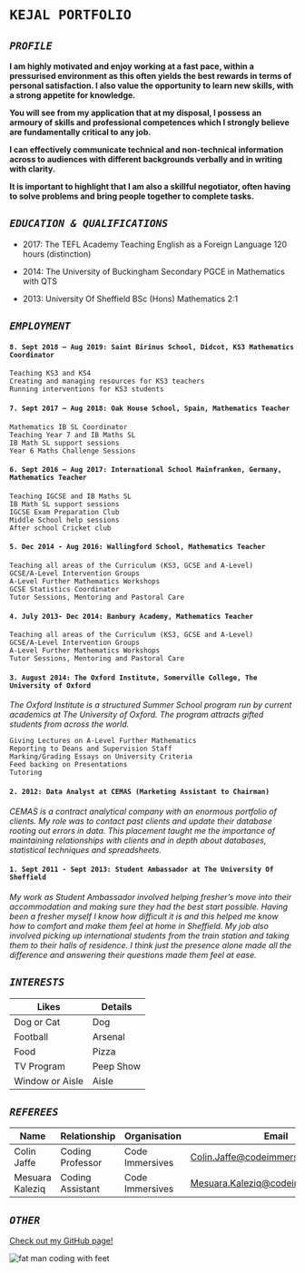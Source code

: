# `KEJAL PORTFOLIO`

## ___*`PROFILE`*___

**I am highly motivated and enjoy working at a fast pace, within a pressurised environment as this often yields the best rewards in terms of personal satisfaction. I also value the opportunity to learn new skills, with a strong appetite for knowledge.**

**You will see from my application that at my disposal, I possess an armoury of skills and professional competences which I strongly believe are fundamentally critical to any job.** 

**I can effectively communicate technical and non-­technical information across to audiences with different backgrounds verbally and in writing with clarity.** 

**It is important to highlight that I am also a skillful negotiator, often having to solve problems and bring people together to complete tasks.**

## ___*`EDUCATION & QUALIFICATIONS`*___ 

* 2017: The TEFL Academy
Teaching English as a Foreign Language 120 hours (distinction)

* 2014: The University of Buckingham
Secondary PGCE in Mathematics with QTS

* 2013: University Of Sheffield
BSc (Hons) Mathematics 2:1

## ___*`EMPLOYMENT`*___ 

#### `8. Sept 2018 – Aug 2019: Saint Birinus School, Didcot, KS3 Mathematics Coordinator`

    Teaching KS3 and KS4 
    Creating and managing resources for KS3 teachers
    Running interventions for KS3 students 

#### `7. Sept 2017 – Aug 2018: Oak House School, Spain, Mathematics Teacher` 

    Mathematics IB SL Coordinator 
    Teaching Year 7 and IB Maths SL
    IB Math SL support sessions
    Year 6 Maths Challenge Sessions

#### `6. Sept 2016 – Aug 2017: International School Mainfranken, Germany, Mathematics Teacher` 

    Teaching IGCSE and IB Maths SL
    IB Math SL support sessions
    IGCSE Exam Preparation Club
    Middle School help sessions
    After school Cricket club 

#### `5. Dec 2014 - Aug 2016: Wallingford School, Mathematics Teacher`

    Teaching all areas of the Curriculum (KS3, GCSE and A-Level)
    GCSE/A-Level Intervention Groups
    A-Level Further Mathematics Workshops
    GCSE Statistics Coordinator 
    Tutor Sessions, Mentoring and Pastoral Care


#### `4. July 2013- Dec 2014: Banbury Academy, Mathematics Teacher` 

    Teaching all areas of the Curriculum (KS3, GCSE and A-Level)
    GCSE/A-Level Intervention Groups
    A-Level Further Mathematics Workshops
    Tutor Sessions, Mentoring and Pastoral Care

#### `3. August 2014: The Oxford Institute, Somerville College, The University of Oxford`

*The Oxford Institute is a structured Summer School program run by current academics at The University of Oxford. The program attracts gifted students from across the world.*

    Giving Lectures on A-Level Further Mathematics
    Reporting to Deans and Supervision Staff
    Marking/Grading Essays on University Criteria
    Feed backing on Presentations
    Tutoring

#### `2. 2012: Data Analyst at CEMAS (Marketing Assistant to Chairman)`

*CEMAS is a contract analytical company with an enormous portfolio of clients. My role was to contact past clients and update their database rooting out errors in data. This placement taught me the importance of maintaining relationships with clients and in depth about databases, statistical techniques and spreadsheets.*

#### `1. Sept 2011 - Sept 2013: Student Ambassador at The University Of Sheffield`

*My work as Student Ambassador involved helping fresher’s move into their accommodation and making sure they had the best start possible. Having been a fresher myself I know how difficult it is and this helped me know how to comfort and make them feel at home in Sheffield. My job also involved picking up international students from the train station and taking them to their halls of residence. I think just the presence alone made all the difference and answering their questions made them feel at ease.*

## ___*`INTERESTS`*___

    
| Likes | Details      
| - | -
| Dog or Cat | Dog
| Football  | Arsenal 
| Food      | Pizza     
| TV Program | Peep Show
| Window or Aisle | Aisle



## ___*`REFEREES`*___


| Name | Relationship | Organisation | Email  
| -| - | - | - |
| Colin Jaffe | Coding Professor | Code Immersives | Colin.Jaffe@codeimmersives.com
| Mesuara Kaleziq  | Coding Assistant | Code Immersives | Mesuara.Kaleziq@codeimmersives.com


## ___*`OTHER`*___

[Check out my GitHub page!](https://github.com/kstrikesbak/)

![fat man coding with feet](https://media.giphy.com/media/QHE5gWI0QjqF2/giphy.gif "fat man coding with feet")


